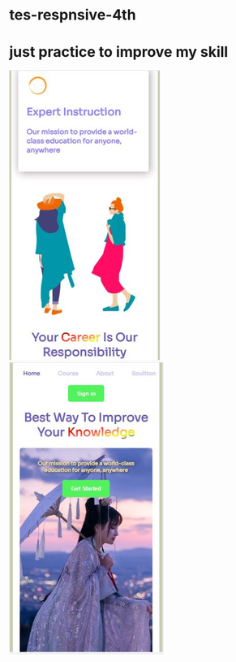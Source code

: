 # tes-respnsive-4th
# just practice to improve my skill</br>
<img src="image/resul5.JPG"/></br>
<img src="image/resul4.JPG"/></br>
